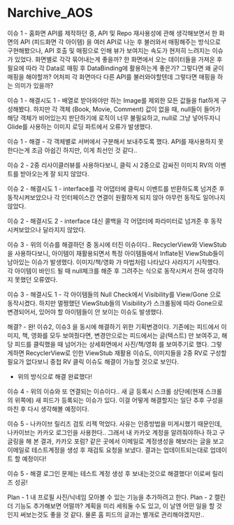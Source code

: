 # Narchive_AOS

이슈 1 -
  홈화면 API를 제작하던 중, API 및 Repo 재사용성에 관해 생각해보면서 한 화면의 API (피드화면 각 아이템) 을 여러 API로 나눈 후 불러와서 매핑해주는 방식으로 구현해봤으나,
  API 호출 및 매핑으로 인해 뷰가 보여지는 속도가 현저히 느려지는 이슈가 있었다.
  화면별로 각각 묶어내는게 좋을까?
  한 화면에서 오는 데이터들을 가져온 후 필요에 따라 각 Data로 매핑 후 DataBinding에 활용하는게 좋은가? 그렇다면 왜 굳이 매핑을 해야할까?
  어처피 각 화면마다 다른 API를 불러와야할텐데 그렇다면 매핑을 하는 의미가 있을까?

이슈 1 - 해결시도 1 -
  배열로 받아와야만 하는 Image를 제외한 모든 값들을 flat하게 구성해봤다.
  하지만 각 객체 (Book, Movie, Comment) 값이 없을 때, null들이 들어가 해당 객체가 비어있는지 판단하기에 로직이 너무 불필요하고,
  null로 그냥 넣어두자니 Glide를 사용하는 이미지 로딩 파트에서 오류가 발생했다.

이슈 1 - 해결 - 
  각 객체별로 서버에서 구분해서 보내주도록 했다.
  API를 재사용하지 못한다는게 조금 아쉽긴 하지만, 이게 최선인 것 같다..
  

이슈 2 - 
  2중 리사이클러뷰를 사용하다보니, 클릭 시 2중으로 감싸진 이미지 RV의 이벤트를 받아오는게 잘 되지 않았다.

이슈 2 - 해결시도 1 -
  interface를 각 어댑터에 클릭시 이벤트를 반환하도록 넘겨준 후 동작시켜보았으나 각 인터페이스간 연결이 원활하게 되지 않아 아무런 동작도 일어나지 않았다.

이슈 2 - 해결시도 2 -
  interface 대신 콜백을 각 어댑터에 파라미터로 넘겨준 후 동작시켜보았으나 달라지지 않았다. 


이슈 3 -
  위의 이슈를 해결하던 중 동시에 터진 이슈이다..
  RecyclerView와 ViewStub을 사용하다보니, 아이템이 재활용되면서 특정 아이템들에서 Inflate된 ViewStub들이 남아있는 이슈가 발생했다.
  이미지/책/영화 가 마법처럼 나타났다 사라지기 시작했다.
  각 아이템이 바인드 될 때 null체크를 해준 후 그려주는 식으로 동작시켜서 전혀 생각하지 못했던 오류였다.

이슈 3 - 해결시도 1 -
  각 아이템들의 Null Check에서 Visibility를 View/Gone 으로 동작시켰다.
  하지만 멀쩡했던 ViewStub들의 Visibility가 스크롤됨에 따라 Gone으로 변경되어서, 있어야 할 아이템들이 안 보이는 이슈도 발생했다.

해결? - 완!
  이슈2, 이슈3 을 동시에 해결하기 위한 기획변경이다.
  기존에는 피드에서 이미지, 책, 영화를 모두 보여줬다면, 변경안으로는 피드에서는 글(텍스트) 만 보여주고, 
  해당 피드를 클릭했을 때 넘어가는 상세화면에서 사진/책/영화 를 보여주기로 했다.
  그렇게하면 RecyclerView로 인한 ViewStub 재활용 이슈도, 이미지들을 2중 RV로 구성할 필요가 없다보니 중첩 RV 클릭 이슈도 해결이 가능할 것으로 보인다.
  - 위의 방식으로 해결 완료했다!

이슈 4 -
  위의 이슈와 또 연결되는 이슈이다..
  새 글 등록시 스크롤 상단에(현재 스크롤의 위쪽에) 새 피드가 등록되는 이슈가 있다.
  이걸 어떻게 해결할지는 일단 추후 구성을 마친 후 다시 생각해볼 예정이다.

이슈 5 - 
  나카이브 릴리즈 검토 리젝 먹었다.
  사유는 인증방법을 미게시했기 때문인데, 나카이브는 카카오 로그인을 사용한다..
  그래서 내 카카오 계정을 알려줘야하나 하고 구글링을 해 본 결과, 카카오 포럼? 같은 곳에서 이메일로 계정생성을 해보라는 글을 보고
  이메일로 테스트계정을 생성 후 재검토 요청을 보냈다.
  결과는 업데이트되는대로 업데이트 할 예정이다!

이슈 5 - 해결
  로그인 문제는 테스트 계정 생성 후 보내는것으로 해결했다!
  이로써 릴리즈 성공!

Plan - 1 
  내 프로필 사진/닉네임 모아볼 수 있는 기능을 추가하려고 한다.
Plan - 2
  캘린더 기능도 추가해보면 어떨까? 계획을 미리 세워둘 수도 있고, 이 날엔 어떤 일을 할 것인지 써보는것도 좋을 것 같다. 물론 홈 피드의 글과는 별개로 관리해야겠지만..
  


  
